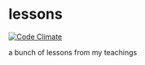# lessons
[![Code Climate](https://codeclimate.com/github/hellsan631/lessons/badges/gpa.svg)](https://codeclimate.com/github/hellsan631/lessons)


a bunch of lessons from my teachings
 
